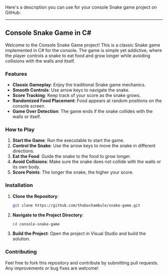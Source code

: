 Here's a description you can use for your console Snake game project on GitHub:

---

## Console Snake Game in C#

Welcome to the Console Snake Game project! This is a classic Snake game implemented in C# for the console. The game is simple yet addictive, where the player controls a snake to eat food and grow longer while avoiding collisions with the walls and itself.

### Features
- **Classic Gameplay**: Enjoy the traditional Snake game mechanics.
- **Smooth Controls**: Use arrow keys to navigate the snake.
- **Score Tracking**: Keep track of your score as the snake grows.
- **Randomized Food Placement**: Food appears at random positions on the console screen.
- **Game Over Detection**: The game ends if the snake collides with the walls or itself.

### How to Play
1. **Start the Game**: Run the executable to start the game.
2. **Control the Snake**: Use the arrow keys to move the snake in different directions.
3. **Eat the Food**: Guide the snake to the food to grow longer.
4. **Avoid Collisions**: Make sure the snake does not collide with the walls or its own body.
5. **Score Points**: The longer the snake, the higher your score.

### Installation
1. **Clone the Repository**:
   ```bash
   git clone https://github.com/thabochambule/snake-game.git
   ```
2. **Navigate to the Project Directory**:
   ```bash
   cd console-snake-game
   ```
3. **Build the Project**:
   Open the project in Visual Studio and build the solution.

### Contributing
Feel free to fork this repository and contribute by submitting pull requests. Any improvements or bug fixes are welcome!
